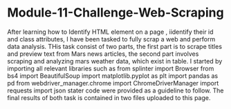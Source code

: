 # Module-11-Challenge-Web-Scraping
After learning how to Identify HTML element on a page , iidentify their id and class attributes, I have been tasked to fully scrap a web and perform data analysis. 
THis task consist of two parts, the first part is to scrape titles and preview text from Mars news articles, the second part involves scraping and analyzing mars weather data, which exist in table.
I started by importing all relevant libraries such as 
from splinter import Browser
from bs4 import BeautifulSoup 
import matplotlib.pyplot as plt
import pandas as pd 
from webdriver_manager.chrome import ChromeDriverManager
import requests
import json
stater code were provided as a guideline to follow.
The final results of both task is contained in two files uploaded to this page.
